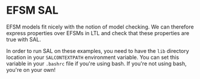 # EFSM SAL

EFSM models fit nicely with the notion of model checking. We can therefore express properties over EFSMs in LTL and check that these properties are true with SAL.

In order to run SAL on these examples, you need to have the `lib` directory location in your `SALCONTEXTPATH` environment variable. You can set this variable in your `.bashrc` file if you're using bash. If you're not using bash, you're on your own!
